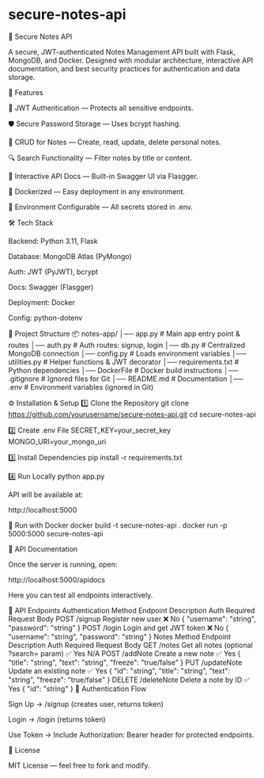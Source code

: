 # secure-notes-api
📝 Secure Notes API

A secure, JWT-authenticated Notes Management API built with Flask, MongoDB, and Docker.
Designed with modular architecture, interactive API documentation, and best security practices for authentication and data storage.

🚀 Features

🔐 JWT Authentication — Protects all sensitive endpoints.

🛡 Secure Password Storage — Uses bcrypt hashing.

📜 CRUD for Notes — Create, read, update, delete personal notes.

🔍 Search Functionality — Filter notes by title or content.

📄 Interactive API Docs — Built-in Swagger UI via Flasgger.

🐳 Dockerized — Easy deployment in any environment.

🌱 Environment Configurable — All secrets stored in .env.

🛠 Tech Stack

Backend: Python 3.11, Flask

Database: MongoDB Atlas (PyMongo)

Auth: JWT (PyJWT), bcrypt

Docs: Swagger (Flasgger)

Deployment: Docker

Config: python-dotenv

📂 Project Structure
📦 notes-app/
│── app.py           # Main app entry point & routes
│── auth.py          # Auth routes: signup, login
│── db.py            # Centralized MongoDB connection
│── config.py        # Loads environment variables
│── utilities.py     # Helper functions & JWT decorator
│── requirements.txt # Python dependencies
│── DockerFile       # Docker build instructions
│── .gitignore       # Ignored files for Git
│── README.md        # Documentation
│── .env             # Environment variables (ignored in Git)

⚙️ Installation & Setup
1️⃣ Clone the Repository
git clone https://github.com/yourusername/secure-notes-api.git
cd secure-notes-api

2️⃣ Create .env File
SECRET_KEY=your_secret_key
MONGO_URI=your_mongo_uri

3️⃣ Install Dependencies
pip install -r requirements.txt

4️⃣ Run Locally
python app.py


API will be available at:

http://localhost:5000

🐳 Run with Docker
docker build -t secure-notes-api .
docker run -p 5000:5000 secure-notes-api

📖 API Documentation

Once the server is running, open:

http://localhost:5000/apidocs


Here you can test all endpoints interactively.

🔌 API Endpoints
Authentication
Method	Endpoint	Description	Auth Required	Request Body
POST	/signup	Register new user	❌ No	{ "username": "string", "password": "string" }
POST	/login	Login and get JWT token	❌ No	{ "username": "string", "password": "string" }
Notes
Method	Endpoint	Description	Auth Required	Request Body
GET	/notes	Get all notes (optional ?search= param)	✅ Yes	N/A
POST	/addNote	Create a new note	✅ Yes	{ "title": "string", "text": "string", "freeze": "true/false" }
PUT	/updateNote	Update an existing note	✅ Yes	{ "id": "string", "title": "string", "text": "string", "freeze": "true/false" }
DELETE	/deleteNote	Delete a note by ID	✅ Yes	{ "id": "string" }
🔐 Authentication Flow

Sign Up → /signup (creates user, returns token)

Login → /login (returns token)

Use Token → Include Authorization: Bearer <token> header for protected endpoints.

📜 License

MIT License — feel free to fork and modify.
